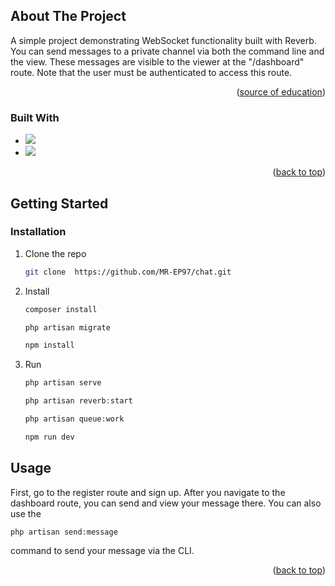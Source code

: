 <!-- ABOUT THE PROJECT -->

## About The Project

A simple project demonstrating WebSocket functionality built with Reverb.
You can send messages to a private channel via both the command line and the view. These messages are visible to the
viewer at the "/dashboard" route.
Note that the user must be authenticated to access this route.

<p align="right">(<a href="https://www.youtube.com/watch?v=BEKiNgcBqJw">source of education</a>)</p>

### Built With

* <img src="https://img.shields.io/badge/Laravel-FF2D20?style=for-the-badge&logo=laravel&logoColor=white" />   
* <img src="https://img.shields.io/badge/Livewire-4e56a6?style=for-the-badge&logo=livewire&logoColor=white" />

<p align="right">(<a href="#readme-top">back to top</a>)</p>



<!-- GETTING STARTED -->

## Getting Started

### Installation

1. Clone the repo
   ```sh
   git clone  https://github.com/MR-EP97/chat.git
   ```
2. Install
   ```php
   composer install
   
   php artisan migrate
   ```
   ```js
   npm install
   ```

3. Run
   ```php
   php artisan serve
   
   php artisan reverb:start
   
   php artisan queue:work
   ```
   ```js
   npm run dev
   ```

<!-- USAGE EXAMPLES -->

## Usage

First, go to the register route and sign up. After you navigate to the dashboard route, you can send and view your message there. 
You can also use the 
```php
php artisan send:message
```
command to send your message via the CLI.



<p align="right">(<a href="#readme-top">back to top</a>)</p>
